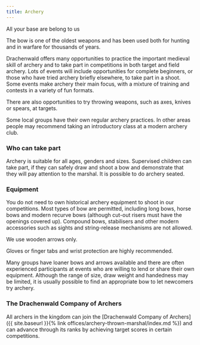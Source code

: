 ```yaml
---
title: Archery
---
```

All your base are belong to us

The bow is one of the oldest weapons and has been used both for hunting and in warfare for thousands of years.

Drachenwald offers many opportunities to practice the important medieval skill of archery and to take part in competitions in both target and field archery. Lots of events will include opportunities for complete beginners, or those who have tried archery briefly elsewhere, to take part in a shoot. Some events make archery their main focus, with a mixture of training and contests in a variety of fun formats.

There are also opportunities to try throwing weapons, such as axes, knives or spears, at targets.

Some local groups have their own regular archery practices. In other areas people may recommend taking an introductory class at a modern archery club.

### Who can take part

Archery is suitable for all ages, genders and sizes. Supervised children can take part, if they can safely draw and shoot a bow and demonstrate that they will pay attention to the marshal. It is possible to do archery seated. 

### Equipment

You do not need to own historical archery equipment to shoot in our competitions. Most types of bow are permitted, including long bows, horse bows and modern recurve bows (although cut-out risers must have the openings covered up).  Compound bows, stabilisers and other modern accessories such as sights and string-release mechanisms are not allowed. 

We use wooden arrows only.  

Gloves or finger tabs and wrist protection are highly recommended.

Many groups have loaner bows and arrows available and there are often experienced participants at events who are willing to lend or share their own equipment.  Although the range of size, draw weight and handedness may be limited, it is usually possible to find an appropriate bow to let newcomers try archery.

### The Drachenwald Company of Archers

All archers in the kingdom can join the [Drachenwald Company of Archers]({{ site.baseurl }}{% link  offices/archery-thrown-marshal/index.md %}) and can advance through its ranks by achieving target scores in certain competitions.  
